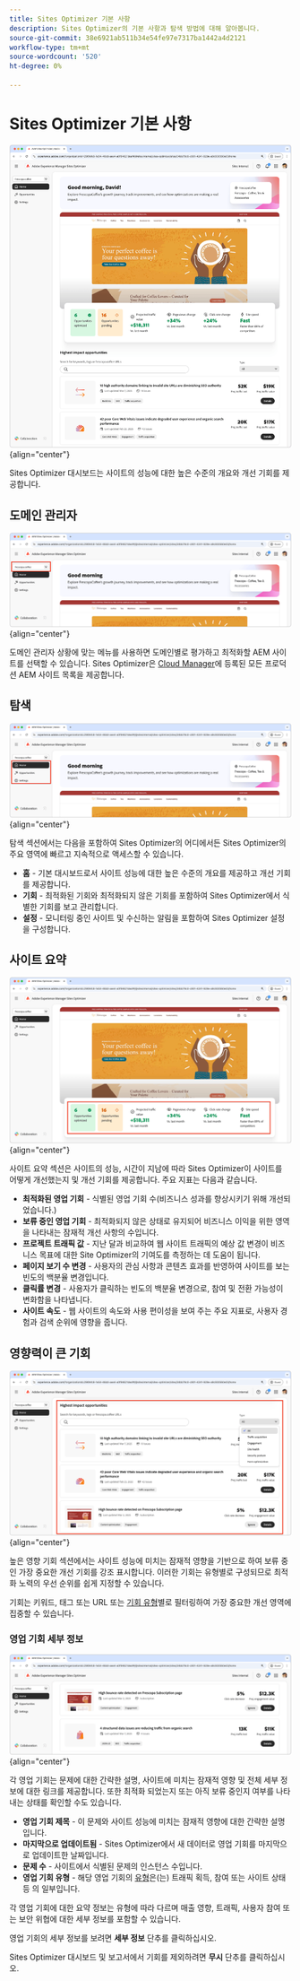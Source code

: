 ```yaml
---
title: Sites Optimizer 기본 사항
description: Sites Optimizer의 기본 사항과 탐색 방법에 대해 알아봅니다.
source-git-commit: 38e6921ab511b34e54fe97e7317ba1442a4d2121
workflow-type: tm+mt
source-wordcount: '520'
ht-degree: 0%

---
```



# Sites Optimizer 기본 사항

![Sites Optimizer 홈](./assets/basics/hero.png){align="center"}

Sites Optimizer 대시보드는 사이트의 성능에 대한 높은 수준의 개요와 개선 기회를 제공합니다.

## 도메인 관리자

![사이트 최적화 도구 도메인 관리자](./assets/basics/domain-manager.png){align="center"}

도메인 관리자 상황에 맞는 메뉴를 사용하면 도메인별로 평가하고 최적화할 AEM 사이트를 선택할 수 있습니다. Sites Optimizer은 [Cloud Manager](https://experienceleague.adobe.com/en/docs/experience-manager-cloud-service/content/implementing/using-cloud-manager/edge-delivery-sites/add-edge-delivery-site)에 등록된 모든 프로덕션 AEM 사이트 목록을 제공합니다.

## 탐색

![사이트 최적화 도구 탐색](./assets/basics/navigation.png){align="center"}

탐색 섹션에서는 다음을 포함하여 Sites Optimizer의 어디에서든 Sites Optimizer의 주요 영역에 빠르고 지속적으로 액세스할 수 있습니다.

* **홈** - 기본 대시보드로서 사이트 성능에 대한 높은 수준의 개요를 제공하고 개선 기회를 제공합니다.
* **기회** - 최적화된 기회와 최적화되지 않은 기회를 포함하여 Sites Optimizer에서 식별한 기회를 보고 관리합니다.
* **설정** - 모니터링 중인 사이트 및 수신하는 알림을 포함하여 Sites Optimizer 설정을 구성합니다.

## 사이트 요약

![사이트 최적화 도구 사이트 요약](./assets/basics/site-summary.png){align="center"}

사이트 요약 섹션은 사이트의 성능, 시간이 지남에 따라 Sites Optimizer이 사이트를 어떻게 개선했는지 및 개선 기회를 제공합니다. 주요 지표는 다음과 같습니다.

* **최적화된 영업 기회** - 식별된 영업 기회 수(비즈니스 성과를 향상시키기 위해 개선되었습니다.)
* **보류 중인 영업 기회** - 최적화되지 않은 상태로 유지되어 비즈니스 이익을 위한 영역을 나타내는 잠재적 개선 사항의 수입니다.
* **프로젝트 트래픽 값** - 지난 달과 비교하여 웹 사이트 트래픽의 예상 값 변경이 비즈니스 목표에 대한 Site Optimizer의 기여도를 측정하는 데 도움이 됩니다.
* **페이지 보기 수 변경** - 사용자의 관심 사항과 콘텐츠 효과를 반영하여 사이트를 보는 빈도의 백분율 변경입니다.
* **클릭률 변경** - 사용자가 클릭하는 빈도의 백분율 변경으로, 참여 및 전환 가능성이 변화함을 나타냅니다.
* **사이트 속도** - 웹 사이트의 속도와 사용 편이성을 보여 주는 주요 지표로, 사용자 경험과 검색 순위에 영향을 줍니다.

## 영향력이 큰 기회

![사이트 최적기의 영향력이 큰 기회](./assets/basics/high-impact-opportunities.png){align="center"}

높은 영향 기회 섹션에서는 사이트 성능에 미치는 잠재적 영향을 기반으로 하여 보류 중인 가장 중요한 개선 기회를 강조 표시합니다. 이러한 기회는 유형별로 구성되므로 최적화 노력의 우선 순위를 쉽게 지정할 수 있습니다.

기회는 키워드, 태그 또는 URL 또는 [기회 유형](../opportunity-types/overview.md)별로 필터링하여 가장 중요한 개선 영역에 집중할 수 있습니다.

### 영업 기회 세부 정보

![사이트 최적기의 영향력이 큰 기회](./assets/basics/high-impact-opportunity-details.png){align="center"}

각 영업 기회는 문제에 대한 간략한 설명, 사이트에 미치는 잠재적 영향 및 전체 세부 정보에 대한 링크를 제공합니다. 또한 최적화 되었는지 또는 아직 보류 중인지 여부를 나타내는 상태를 확인할 수도 있습니다.

* **영업 기회 제목** - 이 문제와 사이트 성능에 미치는 잠재적 영향에 대한 간략한 설명입니다.
* **마지막으로 업데이트됨** - Sites Optimizer에서 새 데이터로 영업 기회를 마지막으로 업데이트한 날짜입니다.
* **문제 수** - 사이트에서 식별된 문제의 인스턴스 수입니다.
* **영업 기회 유형** - 해당 영업 기회의 [유형](../opportunity-types/overview.md)은(는) 트래픽 획득, 참여 또는 사이트 상태 등 의 일부입니다.

각 영업 기회에 대한 요약 정보는 유형에 따라 다르며 매출 영향, 트래픽, 사용자 참여 또는 보안 위협에 대한 세부 정보를 포함할 수 있습니다.

영업 기회의 세부 정보를 보려면 **세부 정보** 단추를 클릭하십시오.

Sites Optimizer 대시보드 및 보고서에서 기회를 제외하려면 **무시** 단추를 클릭하십시오.
